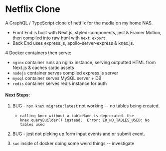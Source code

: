 # Netflix Clone

A GraphQL / TypeScript clone of netflix for the media on my home NAS.  

 - Front End is built with Next.js, styled-components, jest & Framer Motion, then compiled into raw html with `next export`.
 - Back End uses express.js, apollo-server-express & knex.js.

4 Docker containers then serve:
 - `nginx` container runs an nginx instance, serving outputted HTML from Next.js & caches static assets
 - `nodejs` container serves compiled express.js server
 - `mysql` container serves MySQL server + DB
 - `redis` container serves redis instance for auth

#### Next Steps:
 1. BUG - `npx knex migrate:latest` not working -- no tables being created. 
    - `calling knex without a tableName is deprecated. Use knex.queryBuilder() instead.  Error: ER_NO_TABLES_USED: No tables used`

 2. BUG - jest not picking up form input events and or submit event.

 3. `swc` inside of docker doing some weird things -- investigate
